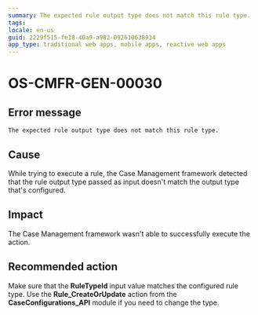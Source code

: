 ```yaml
---
summary: The expected rule output type does not match this rule type.
tags:
locale: en-us
guid: 2229f515-fe18-40a9-a982-092610638934
app_type: traditional web apps, mobile apps, reactive web apps
---
```


# OS-CMFR-GEN-00030

## Error message

`The expected rule output type does not match this rule type.`

## Cause

While trying to execute a rule, the Case Management framework detected that the rule output type passed as input doesn't match the output type that's configured.

## Impact

The Case Management framework wasn't able to successfully execute the action.

## Recommended action

Make sure that the **RuleTypeId** input value matches the configured rule type. Use the **Rule_CreateOrUpdate** action from the **CaseConfigurations_API** module if you need to change the type.
